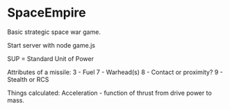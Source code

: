 # SpaceEmpire
Basic strategic space war game.

Start server with node game.js

SUP = Standard Unit of Power

Attributes of a missile:
3 - Fuel
7 - Warhead(s)
8 - Contact or proximity?
9 - Stealth or RCS


Things calculated:
Acceleration - function of thrust from drive power to mass.

